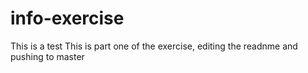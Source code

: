 # info-exercise

This is a test
This is part one of the exercise, editing the readnme and pushing to master